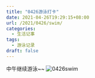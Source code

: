 ```yaml
---
title: "0426游泳打卡"
date: 2021-04-26T19:29:15+08:00
url: /2021/0426/swim/
categories:
  - 生活记事
tags:
  - 游泳记录
draft: false
---
```

中午继续游泳~~
![0426swim](https://cdn.jsdelivr.net/gh/hjxme/hjxmeimg/imgs/20210426swim.jpg)